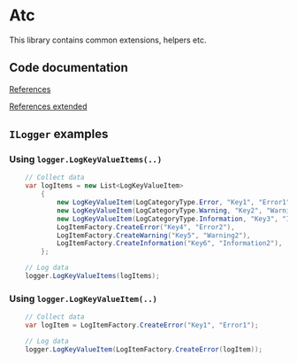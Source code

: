 # Atc

This library contains common extensions, helpers etc.

## Code documentation

[References](https://github.com/atc-net/atc/blob/main/docs/CodeDoc/Atc/Index.md)

[References extended](https://github.com/atc-net/atc/blob/main/docs/CodeDoc/Atc/IndexExtended.md)


## `ILogger` examples

### Using `logger.LogKeyValueItems(..)`

```csharp
    // Collect data
    var logItems = new List<LogKeyValueItem>
        {
            new LogKeyValueItem(LogCategoryType.Error, "Key1", "Error1"),
            new LogKeyValueItem(LogCategoryType.Warning, "Key2", "Warning1"),
            new LogKeyValueItem(LogCategoryType.Information, "Key3", "Information1"),
            LogItemFactory.CreateError("Key4", "Error2"),
            LogItemFactory.CreateWarning("Key5", "Warning2"),
            LogItemFactory.CreateInformation("Key6", "Information2"),
        };

    // Log data
    logger.LogKeyValueItems(logItems);
```

### Using `logger.LogKeyValueItem(..)`

```csharp
    // Collect data
    var logItem = LogItemFactory.CreateError("Key1", "Error1");

    // Log data
    logger.LogKeyValueItem(LogItemFactory.CreateError(logItem));
```